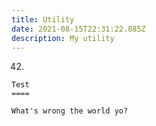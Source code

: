 ```yaml
---
title: Utility
date: 2021-08-15T22:31:22.885Z
description: My utility
---
```

42. 

```
Test
====

What's wrong the world yo?
```